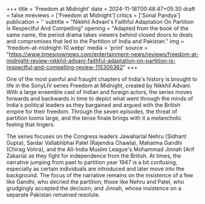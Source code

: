 +++
title = 'Freedom at Midnight'
date = 2024-11-18T00:48:47+05:30
draft = false
mreviews = ['Freedom at Midnight']
critics = ['Sonal Pandya']
publication = ''
subtitle = "Nikkhil Advani's Faithful Adaptation On Partition Is Respectful And Compelling"
opening = "Adapted from the book of the same name, the period drama takes viewers behind closed doors to deals and compromises that led to the Partition of India and Pakistan."
img = 'freedom-at-midnight-10.webp'
media = 'print'
source = "https://www.timesnownews.com/entertainment-news/reviews/freedom-at-midnight-review-nikkhil-advani-faithful-adaptation-on-partition-is-respectful-and-compelling-review-115306362"
+++

One of the most painful and fraught chapters of India's history is brought to life in the SonyLIV series Freedom at Midnight, created by Nikkhil Advani. With a large ensemble cast of Indian and foreign actors, the series moves forwards and backwards in time to depict what went through the minds of India's political leaders as they bargained and argued with the British empire for their freedom. Through the seven episodes, the threat of partition looms large, and the tense finale brings with it a melancholic feeling that lingers.

The series focuses on the Congress leaders Jawaharlal Nehru (Sidhant Gupta), Sardar Vallabhbhai Patel (Rajendra Chawla), Mahatma Gandhi (Chirag Vohra), and the All-India Muslim League's Mohammad Jinnah (Arif Zakaria) as they fight for independence from the British. At times, the narrative jumping from past to partition year 1947 is a bit confusing, especially as certain individuals are introduced and later move into the background. The focus of the narrative remains on the insistence of a few like Gandhi, who decried the partition; those like Nehru and Patel, who grudgingly accepted the decision; and Jinnah, whose insistence on a separate Pakistan remained resolute.
